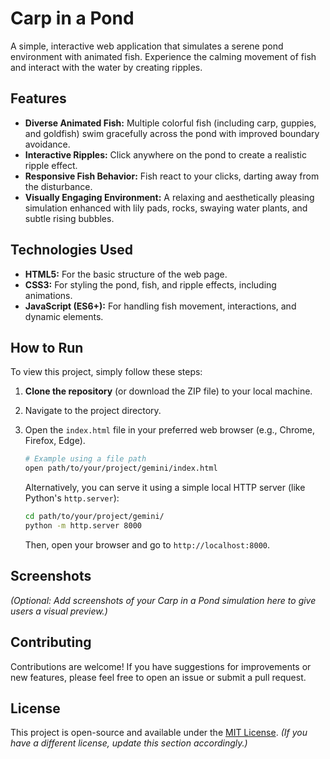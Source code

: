 # Carp in a Pond

A simple, interactive web application that simulates a serene pond environment with animated fish. Experience the calming movement of fish and interact with the water by creating ripples.

## Features

*   **Diverse Animated Fish:** Multiple colorful fish (including carp, guppies, and goldfish) swim gracefully across the pond with improved boundary avoidance.
*   **Interactive Ripples:** Click anywhere on the pond to create a realistic ripple effect.
*   **Responsive Fish Behavior:** Fish react to your clicks, darting away from the disturbance.
*   **Visually Engaging Environment:** A relaxing and aesthetically pleasing simulation enhanced with lily pads, rocks, swaying water plants, and subtle rising bubbles.

## Technologies Used

*   **HTML5:** For the basic structure of the web page.
*   **CSS3:** For styling the pond, fish, and ripple effects, including animations.
*   **JavaScript (ES6+):** For handling fish movement, interactions, and dynamic elements.

## How to Run

To view this project, simply follow these steps:

1.  **Clone the repository** (or download the ZIP file) to your local machine.
2.  Navigate to the project directory.
3.  Open the `index.html` file in your preferred web browser (e.g., Chrome, Firefox, Edge).

    ```bash
    # Example using a file path
    open path/to/your/project/gemini/index.html
    ```

    Alternatively, you can serve it using a simple local HTTP server (like Python's `http.server`):

    ```bash
    cd path/to/your/project/gemini/
    python -m http.server 8000
    ```
    Then, open your browser and go to `http://localhost:8000`.

## Screenshots

*(Optional: Add screenshots of your Carp in a Pond simulation here to give users a visual preview.)*

## Contributing

Contributions are welcome! If you have suggestions for improvements or new features, please feel free to open an issue or submit a pull request.

## License

This project is open-source and available under the [MIT License](LICENSE). *(If you have a different license, update this section accordingly.)*